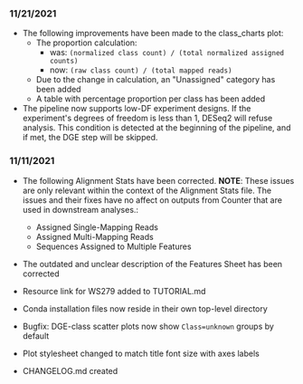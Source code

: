 ### 11/21/2021
- The following improvements have been made to the  class_charts plot:
    - The proportion calculation: 
      - was: `(normalized class count) / (total normalized assigned counts)`
      - now: `(raw class count) / (total mapped reads)`
    - Due to the change in calculation, an "Unassigned" category has been added
    - A table with percentage proportion per class has been added
- The pipeline now supports low-DF experiment designs. If the experiment's degrees of freedom is less than 1, DESeq2 will refuse analysis. This condition is detected at the beginning of the pipeline, and if met, the DGE step will be skipped.

### 11/11/2021

- The following Alignment Stats have been corrected. **NOTE**: These issues are only relevant within the context of the Alignment Stats file. The issues and their fixes have no affect on outputs from Counter that are used in downstream analyses.:
  - Assigned Single-Mapping Reads
  - Assigned Multi-Mapping Reads
  - Sequences Assigned to Multiple Features
  
- The outdated and unclear description of the Features Sheet has been corrected
- Resource link for WS279 added to TUTORIAL.md
- Conda installation files now reside in their own top-level directory
- Bugfix: DGE-class scatter plots now show `Class=unknown` groups by default
- Plot stylesheet changed to match title font size with axes labels
- CHANGELOG.md created 